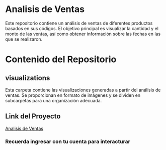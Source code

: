 # Analisis de Ventas
Este repositorio contiene un análisis de ventas de diferentes productos basados en sus códigos. El objetivo principal es visualizar la cantidad y el monto de las ventas, así como obtener información sobre las fechas en las que se realizaron.
# Contenido del Repositorio
## visualizations
Esta carpeta contiene las visualizaciones generadas a partir del análisis de ventas. Se proporcionan en formato de imágenes y se dividen en subcarpetas para una organización adecuada.
## Link del Proyecto
[Analisis de Ventas](https://app.powerbi.com/reportEmbed?reportId=eccce566-98e0-4b37-8a77-73e134276aaa&autoAuth=true&ctid=843d9746-0674-48bf-a402-a45cd06f541a)
### Recuerda ingresar con tu cuenta para interacturar 

